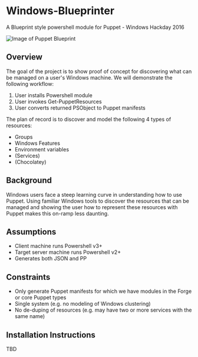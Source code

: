 # Windows-Blueprinter
A Blueprint style powershell module for Puppet - Windows Hackday 2016

![Image of Puppet Blueprint](http://www.cygnus-x1.net/links/lcars/blueprints/star-trek-blueprint-collection/star-trek-blueprint-collection-1-s.jpg)

## Overview
The goal of the project is to show proof of concept for discovering what can be managed on a user's Windows machine. We will demonstrate the following workflow:

1. User installs Powershell module
2. User invokes Get-PuppetResources
3. User converts returned PSObject to Puppet manifests

The plan of record is to discover and model the following 4 types of resources:
- Groups
- Windows Features
- Environment variables 
- (Services) 
- (Chocolatey)

## Background
Windows users face a steep learning curve in understanding how to use Puppet. Using familiar Windows tools to discover the resources that can be managed and showing the user how to represent these resources with Puppet makes this on-ramp less daunting.

## Assumptions
- Client machine runs Powershell v3+
- Target server machine runs Powershell v2+ 
- Generates both JSON and PP

## Constraints 
- Only generate Puppet manifests for which we have modules in the Forge or core Puppet types
- Single system (e.g. no modeling of Windows clustering)
- No de-duping of resources (e.g. may have two or more services with the same name) 

## Installation Instructions
TBD




